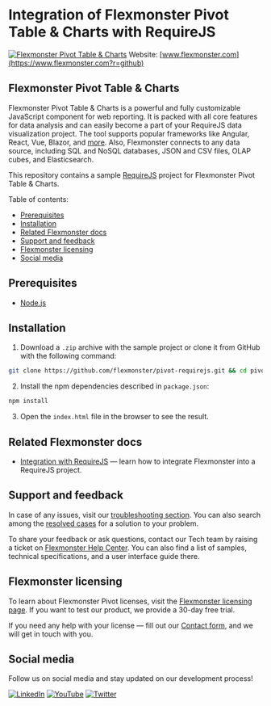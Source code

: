 # Integration of Flexmonster Pivot Table & Charts with RequireJS

[![Flexmonster Pivot Table & Charts](https://cdn.flexmonster.com/readmes/requirejs.webp)](https://www.flexmonster.com?r=github)
Website: [www.flexmonster.com](https://www.flexmonster.com?r=github)

## Flexmonster Pivot Table & Charts

Flexmonster Pivot Table & Charts is a powerful and fully customizable JavaScript component for web reporting. It is packed with all core features for data analysis and can easily become a part of your RequireJS data visualization project. The tool supports popular frameworks like Angular, React, Vue, Blazor, and [more](https://www.flexmonster.com/doc/available-tutorials-integration?r=sample_requirejs). Also, Flexmonster connects to any data source, including SQL and NoSQL databases, JSON and CSV files, OLAP cubes, and Elasticsearch. 

This repository contains a sample [RequireJS](https://requirejs.org/) project for Flexmonster Pivot Table & Charts.

Table of contents:

* [Prerequisites](#prerequisites)
* [Installation](#installation)
* [Related Flexmonster docs](#related-flexmonster-docs)
* [Support and feedback](#support-and-feedback)
* [Flexmonster licensing](#flexmonster-licensing)
* [Social media](#social-media)

## Prerequisites

- [Node.js](https://nodejs.org/en/)

## Installation 

1. Download a `.zip` archive with the sample project or clone it from GitHub with the following command:

```bash
git clone https://github.com/flexmonster/pivot-requirejs.git && cd pivot-requirejs
```

2. Install the npm dependencies described in `package.json`: 

```bash
npm install
```

3. Open the `index.html` file in the browser to see the result.

## Related Flexmonster docs

- [Integration with RequireJS](https://www.flexmonster.com/doc/integration-with-requirejs?r=github) — learn how to integrate Flexmonster into a RequireJS project.

## Support and feedback

In case of any issues, visit our [troubleshooting section](https://www.flexmonster.com/doc/typical-errors?r=sample_requirejs). You can also search among the [resolved cases](https://www.flexmonster.com/technical-support?r=sample_requirejs) for a solution to your problem.

To share your feedback or ask questions, contact our Tech team by raising a ticket on [Flexmonster Help Center](https://www.flexmonster.com/help-center?r=sample_requirejs). You can also find a list of samples, technical specifications, and a user interface guide there.

## Flexmonster licensing

To learn about Flexmonster Pivot licenses, visit the [Flexmonster licensing page](https://www.flexmonster.com/pivot-table-editions-and-pricing?r=sample_requirejs). 
If you want to test our product, we provide a 30-day free trial.

If you need any help with your license — fill out our [Contact form](https://www.flexmonster.com/contact-our-team?r=sample_requirejs), and we will get in touch with you.

## Social media

Follow us on social media and stay updated on our development process!

[![LinkedIn](https://img.shields.io/badge/LinkedIn-blue?style=for-the-badge&logo=linkedin&logoColor=white)](https://linkedin.com/company/flexmonster) [![YouTube](https://img.shields.io/badge/YouTube-red?style=for-the-badge&logo=youtube&logoColor=white)](https://youtube.com/user/FlexMonsterPivot) [![Twitter](https://img.shields.io/badge/Twitter-blue?style=for-the-badge&logo=twitter&logoColor=white)](https://twitter.com/flexmonster)

